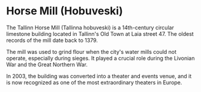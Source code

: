 # Horse Mill (Hobuveski)

The Tallinn Horse Mill (Tallinna hobuveski) is a 14th-century circular limestone building located in Tallinn's Old Town at Laia street 47. The oldest records of the mill date back to 1379.

The mill was used to grind flour when the city's water mills could not operate, especially during sieges. It played a crucial role during the Livonian War and the Great Northern War.

In 2003, the building was converted into a theater and events venue, and it is now recognized as one of the most extraordinary theaters in Europe.
